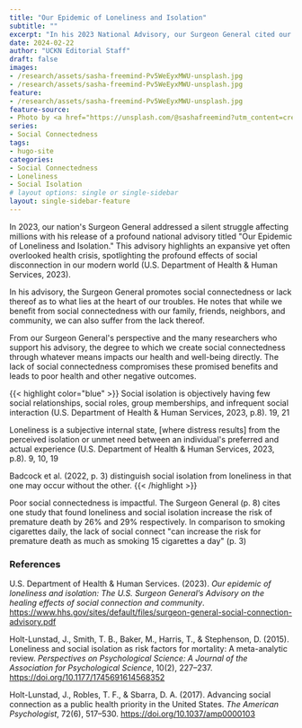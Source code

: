 ```yaml
---
title: "Our Epidemic of Loneliness and Isolation"
subtitle: ""
excerpt: "In his 2023 National Advisory, our Surgeon General cited our nation's greatest challenge as an epidemic of loneliness."
date: 2024-02-22
author: "UCKN Editorial Staff"
draft: false
images:
- /research/assets/sasha-freemind-Pv5WeEyxMWU-unsplash.jpg
- /research/assets/sasha-freemind-Pv5WeEyxMWU-unsplash.jpg
feature:
- /research/assets/sasha-freemind-Pv5WeEyxMWU-unsplash.jpg
feature-source:
- Photo by <a href="https://unsplash.com/@sashafreemind?utm_content=creditCopyText&utm_medium=referral&utm_source=unsplash">Sasha  Freemind</a> on <a href="https://unsplash.com/photos/man-standing-in-front-of-the-window-Pv5WeEyxMWU?utm_content=creditCopyText&utm_medium=referral&utm_source=unsplash">Unsplash</a>
series:
- Social Connectedness
tags:
- hugo-site
categories:
- Social Connectedness
- Loneliness
- Social Isolation
# layout options: single or single-sidebar
layout: single-sidebar-feature
---
```


In 2023, our nation's Surgeon General addressed a silent struggle affecting millions with his release of a profound national advisory titled "Our Epidemic of Loneliness and Isolation." This advisory highlights an expansive yet often overlooked health crisis, spotlighting the profound effects of social disconnection in our modern world (U.S. Department of Health & Human Services, 2023).

In his advisory, the Surgeon General promotes social connectedness or lack thereof as to what lies at the heart of our troubles. 
He notes that while we benefit from social connectedness with our family, friends, neighbors, and community, we can also suffer from the lack thereof.

<!--
He notes that we benefit from social connectedness with our family, friends, colleagues, and neighbors, but also with our community through our neighborhoods, digital environments, schools, and workplaces.
-->

From our Surgeon General's perspective and the many researchers who support his advisory, the degree to which we create social connectedness through whatever means impacts our health and well-being directly. The lack of social connectedness compromises these promised benefits and leads to poor health and other negative outcomes.

{{< highlight color="blue" >}}
Social isolation is objectively having few social relationships, social roles, group memberships, and infrequent social interaction (U.S. Department of Health & Human Services, 2023, p.8). 19, 21

Loneliness is a subjective internal state, [where distress results] from the perceived isolation or unmet need between an individual's preferred and actual experience (U.S. Department of Health & Human Services, 2023, p.8). 9, 10, 19

Badcock et al. (2022, p. 3) distinguish social isolation from loneliness in that one may occur without the other.
{{< /highlight >}}

Poor social connectedness is impactful. The Surgeon General (p. 8) cites one study that found loneliness and social isolation increase the risk of premature death by 26% and 29% respectively. In comparison to smoking cigarettes daily, the lack of social connect "can increase the risk for premature death as much as smoking 15 cigarettes a day" (p. 3)

<!--
Our investments in these sources of social connectedness is called **social capital** by which we gain benefits from these relations commensurate with the effort that we put into them. 
-->

### References

U.S. Department of Health & Human Services. (2023). *Our epidemic of loneliness and isolation: The U.S. Surgeon General’s Advisory on the healing effects of social connection and community*. https://www.hhs.gov/sites/default/files/surgeon-general-social-connection-advisory.pdf

Holt-Lunstad, J., Smith, T. B., Baker, M., Harris, T., & Stephenson, D. (2015). Loneliness and social isolation as risk factors for mortality: A meta-analytic review. *Perspectives on Psychological Science: A Journal of the Association for Psychological Science*, 10(2), 227–237. https://doi.org/10.1177/1745691614568352
<!-- (Holt-Lunstad et al., 2015) -->
<!-- According to Holt-Lunstad et al. (2015) ... -->
<!-- ... as demonstrated in the findings on loneliness (Holt-Lunstad et al., 2015). -->

Holt-Lunstad, J., Robles, T. F., & Sbarra, D. A. (2017). Advancing social connection as a public health priority in the United States. *The American Psychologist*, 72(6), 517–530. https://doi.org/10.1037/amp0000103
<!-- (Holt-Lunstad et al., 2017) -->
<!-- According to Holt-Lunstad et al. (2017)... -->
<!-- ... as discussed in the context of public health (Holt-Lunstad et al., 2017). -->


<!--
Smith, M. L., Racoosin, J., Wilkerson, R., Ivey, R. M., Hawkley, L., Holt-Lunstad, J., & Cudjoe, T. K. M. (2023). Societal- and community-level strategies to improve social connectedness among older adults. *Frontiers in public health*, 11, 1176895. [https://doi.org/10.3389/fpubh.2023.1176895](https://doi.org/10.3389/fpubh.2023.1176895)

(Smith et al., 2023)[https://www.ncbi.nlm.nih.gov/pmc/articles/PMC10192856/]

Badcock, J. C., Holt-Lunstad, J., Bombaci, P., Garcia, E., & Lim, M. H. (2022). Position statement: Addressing social isolation and loneliness and the power of human connection. Global Initiative on Loneliness and Connection. [https://www.gilc.global/_files/ugd/410bdf_62e236db3a7146cd9f2654877a87dbc6.pdf](https://www.gilc.global/_files/ugd/410bdf_62e236db3a7146cd9f2654877a87dbc6.pdf)

([Badcock et. al., 2022](https://www.gilc.global/_files/ugd/410bdf_62e236db3a7146cd9f2654877a87dbc6.pdf))

19. Badcock JC, Holt-Lunstad J, Bombaci P, Garcia E, Lim MH.
Position statement: addressing social isolation and loneliness and
the power of human connection. Global Initiative on Loneliness and
Connection (GILC).2022

21.  Holt-Lunstad J, Steptoe A. Social isolation: An underappreciated
determinant of physical health. Curr Opin Psychol. 2021;43:232-237.

[xxx](https://www.ncbi.nlm.nih.gov/pmc/articles/PMC10192856/)

### People to follow

Dr. Julianne Holt-Lunstad, PhD. Professor of Psychology and neuroscience and Director of the Social Connection & Health Lab at Brigham Young University.

https://www.julianneholtlunstad.com/publications

### Initiatives to follow

[A Framework for a National Strategy to
Advance Social Connection](https://www.hhs.gov/sites/default/files/sg-social-connection-resources.pdf)

-->